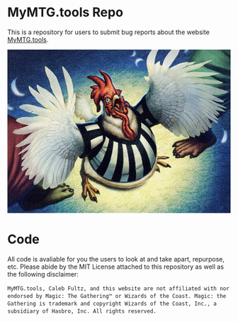 # MyMTG.tools Repo

This is a repository for users to submit bug reports about the website [MyMTG.tools](https://mymtg.tools).

![Chicken](img/judgement.jpg)


# Code

All code is avaliable for you the users to look at and take apart, repurpose, etc. Please abide by the MIT License attached to this repository as well as the following disclaimer:

```MyMTG.tools, Caleb Fultz, and this website are not affiliated with nor endorsed by Magic: The Gathering™ or Wizards of the Coast. Magic: the Gathering is trademark and copyright Wizards of the Coast, Inc., a subsidiary of Hasbro, Inc. All rights reserved. ```